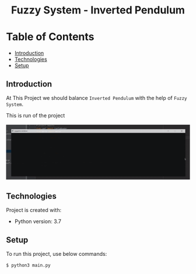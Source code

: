 # <p align="center">Fuzzy System - Inverted Pendulum</p> 

# Table of Contents
- [Introduction](https://github.com/mohammadtavakoli78/Computational-Intelligence/tree/master/Project%202%20(Fuzzy%20System%20-%20Inverted%20Pendulum)#introduction)
- [Technologies](https://github.com/mohammadtavakoli78/Computational-Intelligence/tree/master/Project%202%20(Fuzzy%20System%20-%20Inverted%20Pendulum)#technologies)
- [Setup](https://github.com/mohammadtavakoli78/Computational-Intelligence/tree/master/Project%202%20(Fuzzy%20System%20-%20Inverted%20Pendulum)#setup)

## Introduction
At This Project we should balance ```Inverted Pendulum``` with the help of ```Fuzzy System```.<br>

This is run of the project<br><br>
![](https://github.com/mohammadtavakoli78/Computational-Intelligence/blob/master/Project%202%20(Fuzzy%20System%20-%20Inverted%20Pendulum)/run.gif)<br>

## Technologies
Project is created with:
* Python version: 3.7

## Setup
To run this project, use below commands:
```
$ python3 main.py
```
